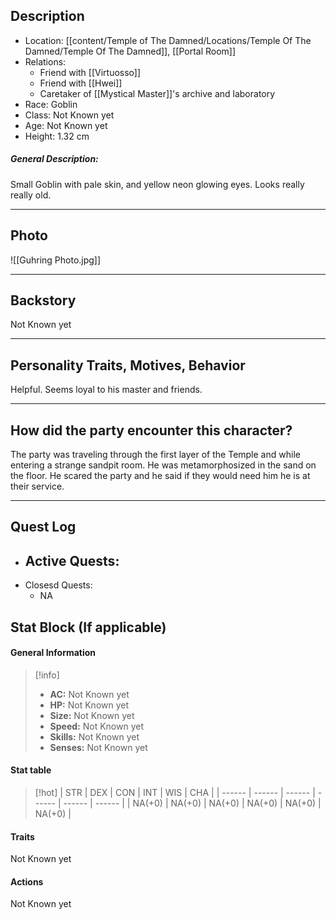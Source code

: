 
## Description
- Location: [[content/Temple of The Damned/Locations/Temple Of The Damned/Temple Of The Damned]], [[Portal Room]]
- Relations: 
	- Friend with [[Virtuosso]]
	- Friend with [[Hwei]]
	- Caretaker of [[Mystical Master]]'s archive and laboratory
- Race: Goblin
- Class: Not Known yet
- Age: Not Known yet
- Height: 1.32 cm

##### General Description:
Small Goblin with pale skin, and yellow neon glowing eyes. Looks really really old.

---

## Photo

![[Guhring Photo.jpg]]


---

## Backstory
Not Known yet


---


## Personality Traits, Motives, Behavior
Helpful. Seems loyal to his master and friends.


---

## How did the party encounter this character?
The party was traveling through the first layer of the Temple and while entering a strange sandpit room. He was metamorphosized in the sand on the floor.
 He scared the party and he said if they would need him he is at their service.

---


## Quest Log
- Active Quests:
	- 
- Closesd Quests:
	- NA


## Stat Block (If applicable)
#### General Information

>[!info]
>- **AC:** Not Known yet
>- **HP:** Not Known yet
>- **Size:** Not Known yet
>- **Speed:** Not Known yet
>- **Skills:** Not Known yet
>- **Senses:** Not Known yet

#### Stat table

>[!hot]
>| STR    | DEX    | CON    | INT    | WIS    | CHA    |
>| ------ | ------ | ------ | ------ | ------ | ------ |
>| NA(+0) | NA(+0) | NA(+0) | NA(+0) | NA(+0) | NA(+0) |

#### Traits

Not Known yet 


#### Actions

Not Known yet 